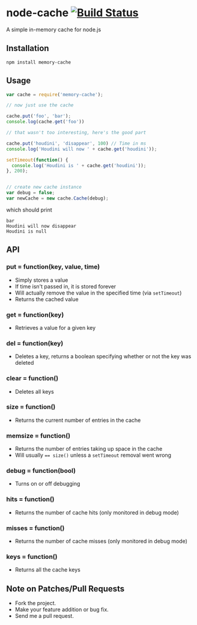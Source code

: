 # node-cache [![Build Status](https://travis-ci.org/ptarjan/node-cache.svg?branch=master)](https://travis-ci.org/ptarjan/node-cache)

A simple in-memory cache for node.js

## Installation

    npm install memory-cache

## Usage

```javascript
var cache = require('memory-cache');

// now just use the cache

cache.put('foo', 'bar');
console.log(cache.get('foo'))

// that wasn't too interesting, here's the good part

cache.put('houdini', 'disappear', 100) // Time in ms
console.log('Houdini will now ' + cache.get('houdini'));

setTimeout(function() {
  console.log('Houdini is ' + cache.get('houdini'));
}, 200);


// create new cache instance
var debug = false;
var newCache = new cache.Cache(debug);
```

which should print

    bar
    Houdini will now disappear
    Houdini is null

## API

### put = function(key, value, time)

* Simply stores a value
* If time isn't passed in, it is stored forever
* Will actually remove the value in the specified time (via `setTimeout`)
* Returns the cached value

### get = function(key)

* Retrieves a value for a given key

### del = function(key)

* Deletes a key, returns a boolean specifying whether or not the key was deleted

### clear = function()

* Deletes all keys

### size = function()

* Returns the current number of entries in the cache

### memsize = function()

* Returns the number of entries taking up space in the cache
* Will usually `== size()` unless a `setTimeout` removal went wrong

### debug = function(bool)

* Turns on or off debugging

### hits = function()

* Returns the number of cache hits (only monitored in debug mode)

### misses = function()

* Returns the number of cache misses (only monitored in debug mode)

### keys = function()

* Returns all the cache keys


## Note on Patches/Pull Requests

* Fork the project.
* Make your feature addition or bug fix.
* Send me a pull request.
